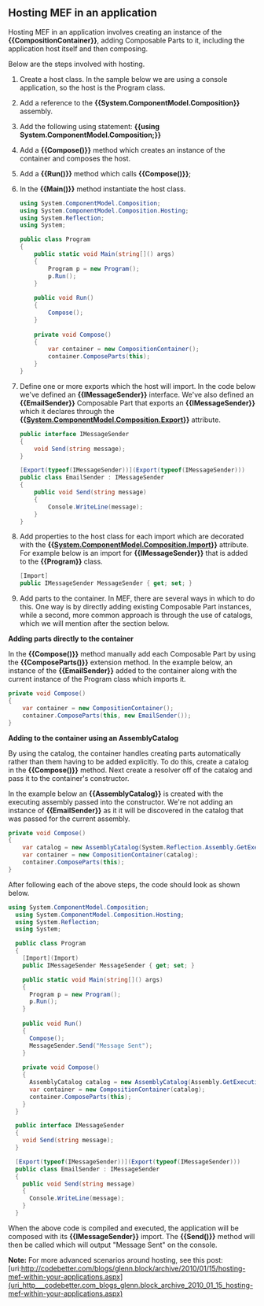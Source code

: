 ## Hosting MEF in an application
Hosting MEF in an application involves creating an instance of the **{{CompositionContainer}}**, adding Composable Parts to it, including the application host itself and then composing.

Below are the steps involved with hosting.

1. Create a host class. In the sample below we are using a console application, so the host is the Program class. 

2. Add a reference to the **{{System.ComponentModel.Composition}}** assembly. 

3. Add the following using statement: **{{using System.ComponentModel.Composition;}}**

4. Add a **{{Compose()}}** method which creates an instance of the container and composes the host.

5. Add a **{{Run()}}** method which calls **{{Compose()}}**;

6. In the **{{Main()}}** method instantiate the host class.

    ```c#
    using System.ComponentModel.Composition;
    using System.ComponentModel.Composition.Hosting;
    using System.Reflection;
    using System;
    
    public class Program
    {
        public static void Main(string[]() args)
        {
            Program p = new Program();
            p.Run();
        }
        
        public void Run()
        {
            Compose();
        }
        
        private void Compose()
        {
            var container = new CompositionContainer();
            container.ComposeParts(this);
        }
    }
    ```

    

7. Define one or more exports which the host will import. In the code below we've defined an **{{IMessageSender}}** interface. We've also defined an **{{EmailSender}}** Composable Part that exports an **{{IMessageSender}}** which it declares through the **{{[System.ComponentModel.Composition.Export](System.ComponentModel.Composition.Export)}}** attribute.

   ```c#
   public interface IMessageSender
   {
       void Send(string message);
   }
   
   [Export(typeof(IMessageSender))](Export(typeof(IMessageSender)))
   public class EmailSender : IMessageSender
   {
       public void Send(string message)
       {
           Console.WriteLine(message);
       }
   }
   ```

8. Add properties to the host class for each import which are decorated with the **{{[System.ComponentModel.Composition.Import](System.ComponentModel.Composition.Import)}}** attribute. For example below is an import for **{{IMessageSender}}** that is added to the **{{Program}}** class.

   ```c#
   [Import]
   public IMessageSender MessageSender { get; set; }
   ```

9. Add parts to the container. In MEF, there are several ways in which to do this. One way is by directly adding existing Composable Part instances, while a second, more common approach is through the use of catalogs, which we will mention after the section below.

**Adding parts directly to the container** 

In the **{{Compose()}}** method manually add each Composable Part by using the **{{ComposeParts()}}** extension method. In the example below, an instance of the **{{EmailSender}}** added to the container along with the current instance of the Program class which imports it.

```c#
private void Compose()
{
    var container = new CompositionContainer();
    container.ComposeParts(this, new EmailSender());
}
```

**Adding to the container using an AssemblyCatalog**

By using the catalog, the container handles creating parts automatically rather than them having to be added explicitly. To do this, create a catalog in the **{{Compose()}}** method. Next create a resolver off of the catalog and pass it to the container's constructor. 

In the example below an **{{AssemblyCatalog}}** is created with the executing assembly passed into the constructor. We're not adding an instance of **{{EmailSender}}** as it it will be discovered in the catalog that was passed for the current assembly.

```c#
private void Compose()
{
    var catalog = new AssemblyCatalog(System.Reflection.Assembly.GetExecutingAssembly());
    var container = new CompositionContainer(catalog);
    container.ComposeParts(this);
}
```

After following each of the above steps, the code should look as shown below.

```c#
using System.ComponentModel.Composition;
  using System.ComponentModel.Composition.Hosting;
  using System.Reflection;
  using System;

  public class Program
  {
    [Import](Import)
    public IMessageSender MessageSender { get; set; }

    public static void Main(string[]() args)
    {
      Program p = new Program();
      p.Run();
    }
    
    public void Run()
    {
      Compose();
      MessageSender.Send("Message Sent");
    }
    
    private void Compose()
    {
      AssemblyCatalog catalog = new AssemblyCatalog(Assembly.GetExecutingAssembly());
      var container = new CompositionContainer(catalog);
      container.ComposeParts(this);
    }
  }

  public interface IMessageSender
  {
    void Send(string message);
  }

  [Export(typeof(IMessageSender))](Export(typeof(IMessageSender)))
  public class EmailSender : IMessageSender
  {
    public void Send(string message)
    {
      Console.WriteLine(message);
    }
  }
```




When the above code is compiled and executed, the application will be composed with its **{{IMessageSender}}** import. The **{{Send()}}** method will then be called which will output "Message Sent" on the console.

**Note:** For more advanced scenarios around hosting, see this post: [uri:http://codebetter.com/blogs/glenn.block/archive/2010/01/15/hosting-mef-within-your-applications.aspx](uri_http___codebetter.com_blogs_glenn.block_archive_2010_01_15_hosting-mef-within-your-applications.aspx)

